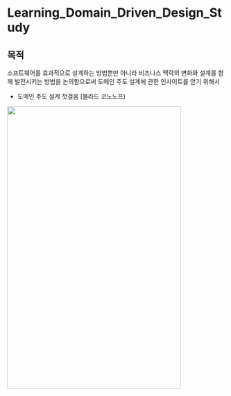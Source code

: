 # Learning_Domain_Driven_Design_Study

## 목적 
소프트웨어를 효과적으로 설계하는 방법뿐만 아니라 비즈니스 맥락의 변화와 설계를 함께 발전시키는 방법을 논의함으로써 도메인 주도 설계에 관한 인사이트를 얻기 위해서  

* 도메인 주도 설계 첫걸음 (블라드 코노노프)  
<img src="https://github.com/JoHyoju04/Learning_Domain_Driven_Design_Study/assets/47858282/f5e8df4b-7ae4-4f7c-af8a-8173a48f80fd" width="400" height="650"/>

